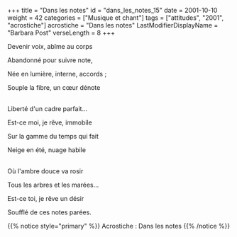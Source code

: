 +++
title = "Dans les notes"
id = "dans_les_notes_15"
date = 2001-10-10
weight = 42
categories = ["Musique et chant"]
tags = ["attitudes", "2001", "acrostiche"]
acrostiche = "Dans les notes"
LastModifierDisplayName = "Barbara Post"
verseLength = 8
+++

Devenir voix, abîme au corps

Abandonné pour suivre note,

Née en lumière, interne, accords ;

Souple la fibre, un cœur dénote

 \
Liberté d'un cadre parfait…

Est-ce moi, je rêve, immobile

Sur la gamme du temps qui fait

Neige en été, nuage habile

 \
Où l'ambre douce va rosir

Tous les arbres et les marées…

Est-ce toi, je rêve un désir

Soufflé de ces notes parées.

{{% notice style="primary" %}}
Acrostiche : Dans les notes
{{% /notice %}}
